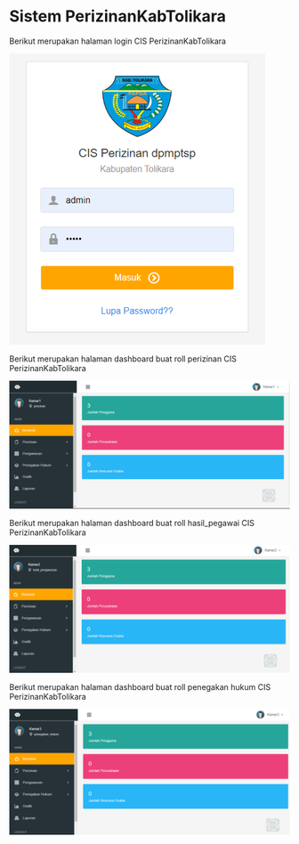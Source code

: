 # Sistem PerizinanKabTolikara
Berikut merupakan halaman login CIS PerizinanKabTolikara

![Alt Text](halaman_login.png)

Berikut merupakan halaman dashboard buat roll perizinan CIS PerizinanKabTolikara

![Alt Text](dashboard_perizinan.png)

Berikut merupakan halaman dashboard buat roll hasil_pegawai CIS PerizinanKabTolikara

![Alt Text](hasil_pegawai.png)

Berikut merupakan halaman dashboard buat roll penegakan hukum CIS PerizinanKabTolikara

![Alt Text](penegakan_hukum.png)




